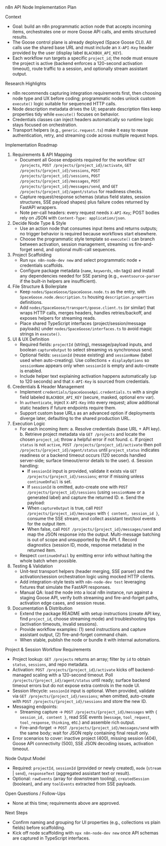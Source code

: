 n8n API Node Implementation Plan

Context
- Goal: build an n8n programmatic action node that accepts incoming items, orchestrates one or more Goose API calls, and emits structured results.
- The Goose control plane is already deployed (Space Goose CLI). All calls use the shared base URL and must include an `X-API-Key` header provided by the user (display label `BLACKBOX_API_KEY`).
- Each workflow run targets a specific `project_id`; the node must ensure the project is active (backend enforces a 120-second activation timeout), route traffic to a session, and optionally stream assistant output.

Research Highlights
- n8n recommends capturing integration requirements first, then choosing node type and UX before coding; programmatic nodes unlock custom `execute()` logic suitable for sequenced HTTP calls.
- Node description metadata drives the UI; separate description files keep properties tidy while `execute()` focuses on behavior.
- Credentials classes can inject headers automatically so runtime logic stays focused on orchestration.
- Transport helpers (e.g., `generic.request.ts`) make it easy to reuse authentication, retry, and streaming code across multiple request hops.

Implementation Roadmap
1. Requirements & API Mapping
   - Document all Goose endpoints required for the workflow: `GET /projects`, `POST /projects/{project_id}/activate`, `GET /projects/{project_id}/sessions`, `POST /projects/{project_id}/sessions`, `POST /projects/{project_id}/messages`, `POST /projects/{project_id}/messages/send`, and `GET /projects/{project_id}/agent/status` for readiness checks.
   - Capture request/response schemas (status field states, session structures, SSE payload shapes) plus failure codes returned by FastAPI wrappers.
   - Note per-call headers: every request needs `X-API-Key`; POST bodies rely on JSON with `Content-Type: application/json`.
2. Decide Node Type & Style
   - Use an action node that consumes input items and returns outputs; no trigger behavior is required because workflows start elsewhere.
   - Choose the programmatic style template so `execute()` can branch between activation, session management, streaming vs fire-and-forget send, and optional multi-call sequences.
3. Project Scaffolding
   - Run `npx n8n-node-dev new` and select programmatic node + credentials scaffolds.
   - Configure package metadata (`name`, `keywords`, `n8n` tags) and install any dependencies needed for SSE parsing (e.g., `eventsource-parser` if the built-in helpers are insufficient).
4. File Structure & Boilerplate
   - Keep `nodes/SpaceGoose/SpaceGoose.node.ts` as the entry, with `SpaceGoose.node.description.ts` housing `description.properties` definitions.
   - Add `nodes/SpaceGoose/transport/goose.client.ts` (or similar) that wraps HTTP calls, merges headers, handles retries/backoff, and exposes helpers for streaming reads.
   - Place shared TypeScript interfaces (project/session/message payloads) under `nodes/SpaceGoose/interfaces.ts` to avoid magic strings in `execute()`.
5. UI & UX Definition
   - Required fields: `projectId` (string), message/payload inputs, and boolean `captureOutput` to select streaming vs synchronous send.
   - Optional fields: `sessionId` (reuse existing) and `sessionName` (label used when auto-creating). Use collections + `displayOptions` so `sessionName` appears only when `sessionId` is empty and auto-create is enabled.
   - Include helper text explaining activation happens automatically (up to 120 seconds) and that `X-API-Key` is sourced from credentials.
6. Credentials & Header Management
   - Implement `credentials/SpaceGooseApi.credentials.ts` with a single field labeled `BLACKBOX_API_KEY` (secure, masked, optional env var).
   - In `authenticate`, inject `X-API-Key` into every request; allow additional static headers if future endpoints require them.
   - Support custom base URLs as an advanced option if deployments diverge later, defaulting to the shared production URL.
7. Execution Logic
   - For each incoming item:
     a. Resolve credentials (base URL + API key).
     b. Retrieve project metadata via `GET /projects` and locate the chosen `project_id`; throw a helpful error if not found.
     c. If project `status` is not `active`, `POST /projects/{project_id}/activate` then poll `/projects/{project_id}/agent/status` until `project_status` indicates readiness or a backend timeout occurs (120 seconds handled server-side; surface timeout/error details to the user).
     d. Session handling:
        - If `sessionId` input is provided, validate it exists via `GET /projects/{project_id}/sessions`; error if missing unless `continueOnFail` is set.
        - If `sessionId` is omitted, auto-create one with `POST /projects/{project_id}/sessions` (using `sessionName` or a generated label) and capture the returned ID.
     e. Send the payload:
        - When `captureOutput` is true, call `POST /projects/{project_id}/messages` with `{ content, session_id }`, consume the SSE stream, and collect assistant text/tool events for the output item.
        - When false, call `POST /projects/{project_id}/messages/send` and map the JSON response into the output. Multi-message batching is out of scope and unsupported by the API.
     f. Record diagnostics (session ID, mode, response metadata) in the returned item.
   - Respect `continueOnFail` by emitting error info without halting the whole batch when possible.
8. Testing & Validation
   - Unit-test transport helpers (header merging, SSE parser) and the activation/session orchestration logic using mocked HTTP clients.
   - Add integration-style tests with `n8n-node-dev test` leveraging fixtures that simulate the FastAPI responses.
   - Manual QA: load the node into a local n8n instance, run against a staging Goose API, verify both streaming and fire-and-forget paths, activation edge cases, and session reuse.
9. Documentation & Distribution
   - Extend the package README with setup instructions (create API key, find `project_id`, choose streaming mode) and troubleshooting tips (activation timeouts, invalid sessions).
   - Provide workflow examples: (1) send instructions and capture assistant output, (2) fire-and-forget command chain.
   - When stable, publish the node or bundle it with internal automations.

Project & Session Workflow Requirements
- Project lookup: `GET /projects` returns an array; filter by `id` to obtain `status`, `sessions`, and repo metadata.
- Activation: `POST /projects/{project_id}/activate` kicks off backend-managed scaling with a 120-second timeout. Poll `/projects/{project_id}/agent/status` until ready; surface backend timeout errors but do not expose extra controls in the node UI.
- Session lifecycle: `sessionId` input is optional. When provided, validate via `GET /projects/{project_id}/sessions`; when omitted, auto-create with `POST /projects/{project_id}/sessions` and store the new ID.
- Messaging endpoints:
  * Streaming capture → `POST /projects/{project_id}/messages` with `{ session_id, content }`, read SSE events (`message`, `tool_request`, `tool_response`, `thinking`, etc.) and assemble rich output.
  * Fire-and-forget → `POST /projects/{project_id}/messages/send` with the same body; wait for JSON reply containing final result only.
- Error scenarios to cover: inactive project (400), missing session (404), Goose API connectivity (500), SSE JSON decoding issues, activation timeout.

Node Output Model
- Required: `projectId`, `sessionId` (provided or newly created), `mode` (`stream` | `send`), `responseText` (aggregated assistant text or result).
- Optional: `rawEvents` (array for downstream tooling), `createdSession` (boolean), and any `toolEvents` extracted from SSE payloads.

Open Questions / Follow-Ups
- None at this time; requirements above are approved.

Next Steps
- Confirm naming and grouping for UI properties (e.g., collections vs plain fields) before scaffolding.
- Kick off node scaffolding with `npx n8n-node-dev new` once API schemas are captured in TypeScript interfaces.
